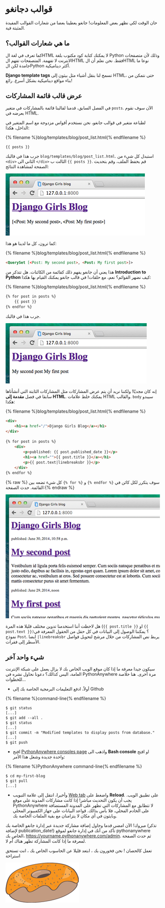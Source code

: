 # قوالب دجانغو

حان الوقت لكي نظهر بعض المعلومات! جانغو يعطينا بعضا من شعارات القوالب المفيدة المثبتة فية.

## ما هي شعارات القوالب؟

كما تعرف في لغة الHTML لا يمكنك كتابة كود مكتوب بلغة Python وذلك لأن متصفحات الانترنت لا تفهمة. المتصفحات تفهم الHTML فقط. نحن نعلم أن الHTML نوعا ما جامدة لكن الPython أكثر ديناميكية.

**Django template tags** تسمح لنا بنقل أشياء مثل بيثون إلى HTML، حتى نتمكن من بناء مواقع ديناميكية بشكل أسرع. رائع!

## عرض قالب قائمة المشاركات

في الفصل السابق، قدمنا لقالبنا قائمة بالمشاركات في متغير `posts`. الآن سوف نقوم بعرضه في HTML.

لطباعة متغير في قوالب جانغو، نحن نستخدم أقواس مزدوجة مع اسم المتغير في الداخل، هكذا:

{% filename %}blog/templates/blog/post_list.html{% endfilename %}

```html
{{ posts }}
```

جرب هذا في قالبك `blog/templates/blog/post_list.html`. استبدل كل شيء من `<div>` الثاني الى `</div>` الثالت ب `{{ posts }}`. قم بحفظ الملف، وقم بتحديث الصفحة لمشاهدة النتائج:

![الرقم 13.1](images/step1.png)

كما ترون، كل ما لدينا هو هذا:

{% filename %}blog/templates/blog/post_list.html{% endfilename %}

```html
<QuerySet [<Post: My second post>, <Post: My first post>]>
```

هذا يعني أن جانغو يفهم ذلك كقائمة من الكائنات. هل تتذكر من **Introduction to Python** كيف نضهر القوائم؟ نعم، مع حلقات! في قالب جانغو يمكنك القيام بها هكذا:

{% filename %}blog/templates/blog/post_list.html{% endfilename %}

```html
{% for post in posts %}
    {{ post }}
{% endfor %}
```

جرب هذا في قالبك.

![الرقم 13.2](images/step2.png)

إنه كان مجديًا! ولكننا نريد أن يتم عرض المشاركات مثل المشاركات الثابتة التي أنشأناها سابقا في فصل **مقدمة إلى HTML**. يمكنك خلط علامات HTML والقالب. `body` سيبدو هكذا:

{% filename %}blog/templates/blog/post_list.html{% endfilename %}

```html
<div>
    <h1><a href="/">Django Girls Blog</a></h1>
</div>

{% for post in posts %}
    <div>
        <p>published: {{ post.published_date }}</p>
        <h1><a href="">{{ post.title }}</a></h1>
        <p>{{ post.text|linebreaksbr }}</p>
    </div>
{% endfor %}
```

{% raw %} كل شيء تضعه بين `{% for %}` و `{% endfor %}` سوف يتكرر لكل كائن في القائمة. حدث الصفحة:{% endraw %}

![الرقم 13.3](images/step3.png)

هل لاحظت أننا استخدمنا تدوين مختلف قليلا هذه المرة (`{{ post.title }}` او `{{ post.text }})`؟ يمكننا الوصول إلى البيانات في كل حقل من الحقول المعرفة في نموذج `Post`. ايضا `|linebreaksbr` يربط نص المشاركات من خلال مرشح لتحويل فواصل الأسطر إلى فقرات.

## شيء واحد آخر

سيكون جيدا معرفة ما إذا كان موقع الويب الخاص بك لا يزال يعمل على شبكة الإنترنت العامة، اليس كذالك؟ دعونا نحاول نشره في PythonAnywhere مرة أخرى. هنا خلاصة للخطوات…

* أولاً، ادفع التعليمات البرمجية الخاصة بك إلى Github

{% filename %}command-line{% endfilename %}

    $ git status
    [...]
    $ git add --all .
    $ git status
    [...]
    $ git commit -m "Modified templates to display posts from database."
    [...]
    $ git push
    

* افتح [PythonAnywhere consoles page](https://www.pythonanywhere.com/consoles/) واذهب الى **Bash console** او افتح واحدة جديدة وشغل هذا الأمر:

{% filename %}PythonAnywhere command-line{% endfilename %}

    $ cd my-first-blog
    $ git pull
    [...]
    

* وأخيرا، انتقل إلى علامة التبويب [Web tab](https://www.pythonanywhere.com/web_app_setup/) واضغط على **Reload**. على تطبيق الويب. يجب أن يكون التحديث مباشر! إذا كانت مشاركات المدونة على موقع PythonAnywhere لا تتطابق مع المشاركات التي تظهر على المدونة المستضافة على الخادم المحلي، فلا بأس بذالك. قواعد البيانات على جهاز الكمبيوتر المحلي وبايثون في أي مكان لا يتزامنان مع بقية الملفات الخاصة بك.

مبروك! الآن امضي قدما وحاول إضافة مشاركة جديدة عبر إدارة جانغو الخاصة بك (تذكر لإضافة publication_date!) تأكد من أنك في إدارة جانغو لموقع pythonanywhere الخاص بك، https://yourname.pythonanywhere.com/admin. ثم حدث الصفحة لمعرفة ما إذا كانت المشاركة تظهر هناك أم لا.

تعمل كالحصان ! نحن فخورون بك ، ابتعد قليلا عن الحاسوب الخاص بك ، انت تستحق استراحة

![الرقم 13.4](images/donut.png)